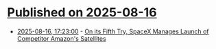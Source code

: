 # [Published on 2025-08-16](index.md)

* [2025-08-16, 17:23:00](https://soylentnews.org/article.pl?sid=25/08/15/2243238&from=rss) - [On its Fifth Try, SpaceX Manages Launch of Competitor Amazon's Satellites](https://soylentnews.org/article.pl?sid=25/08/15/2243238&from=rss)
